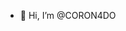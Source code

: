 - 👋 Hi, I’m @CORON4DO

<!---
CORON4DO/CORON4DO is a ✨ special ✨ repository because its `README.md` (this file) appears on your GitHub profile.
You can click the Preview link to take a look at your changes.
--->
